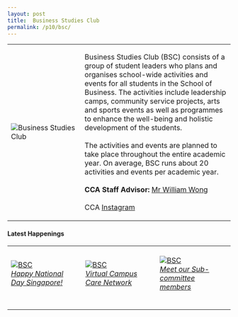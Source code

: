 ```yaml
---
layout: post
title:  Business Studies Club
permalink: /p10/bsc/
---
```


<div>
    <table>
        <tr>
            <td style="width:33%"><image src="{{site.baseurl}}/images/CCA_bsc.jpg" style="display:block;margin-left:auto;margin-right:auto;" alt="Business Studies Club"></image></td>
            <td>
                <p>
                    Business Studies Club (BSC) consists of a group of student leaders who plans and organises school-wide activities and events for all students in the School of Business. The activities include leadership camps, community service projects, arts and sports events as well as programmes to enhance the well-being and holistic development of the students.<br>
                    <br>
                    The activities and events are planned to take place throughout the entire academic year. On average, BSC runs about 20 activities and events per academic year.<br>
                    <br>
                    <b>CCA Staff Advisor:</b> <a href="mailto:willwong@tp.edu.sg">Mr William Wong</a><br>
                    <br>
                    CCA <a href="https://www.instagram.com/tpbsc">Instagram</a>
                </p>
            </td>
        </tr>
    </table>
</div>

#### Latest Happenings

<div>
    <table>
        <tr>
            <td style="width:33%"><br>
                <a href="https://www.instagram.com/p/CDQQ8v4HTx0/">
                    <image src="{{site.baseurl}}/images/CCA-bsc_IG.jpg" style="display:block;margin-left:auto;margin-right:auto;" alt="BSC">
                    <h6 style="margin-top:0%">Happy National Day Singapore!</h6>
                    </image>
                </a>
            </td>
            <td style="width:33%"><br>
                <a href="https://www.instagram.com/p/CDh_H6Zny0F/">
                    <image src="{{site.baseurl}}/images/CCA-bsc_IG2.jpg" style="display:block;margin-left:auto;margin-right:auto;" alt="BSC">
                    <h6 style="margin-top:0%">Virtual Campus Care Network</h6>
                    </image>
                </a>
            </td>
            <td style="width:33%"><br>
                <a href="https://www.instagram.com/p/CD-XJiRHdiV/">
                    <image src="{{site.baseurl}}/images/CCA-bsc_IG3.jpg" style="display:block;margin-left:auto;margin-right:auto;" alt="BSC">
                    <h6 style="margin-top:0%">Meet our Sub-committee members</h6>    
                    </image>
                </a>
            </td>
        </tr>
    </table>
</div>